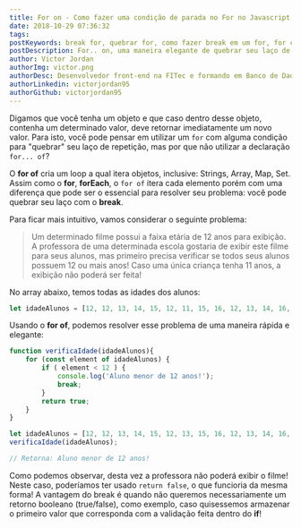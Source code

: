 ```yaml
---
title: For on - Como fazer uma condição de parada no For no Javascript
date: 2018-10-29 07:36:32
tags:
postKeywords: break for, quebrar for, como fazer break em um for, for com condição de parada, break laço, condição for parada, condição de parada for
postDescription: For.. on, uma maneira elegante de quebrar seu laço de repetição no javascript!
author: Victor Jordan
authorImg: victor.png
authorDesc: Desenvolvedor front-end na FITec e formando em Banco de Dados pela Fatec, apaixonado por usabilidade, performance e UX!
authorLinkedin: victorjordan95
authorGithub: victorjordan95
---
```


Digamos que você tenha um objeto e que caso dentro desse objeto, contenha um determinado valor, deve retornar imediatamente um novo valor. Para isto, você pode pensar em utilizar um `for` com alguma condição para "quebrar" seu laço de repetição, mas por que não utilizar a declaração `for... of`?

O **for of** cria um loop a qual itera objetos, inclusive: Strings, Array, Map, Set. Assim como o **for**, **forEach**, o `for of` itera cada elemento porém com uma diferença que pode ser o essencial para resolver seu problema: você pode quebrar seu laço com o **break**.

<!-- more --> 

Para ficar mais intuitivo, vamos considerar o seguinte problema: 

> Um determinado filme possui a faixa etária de 12 anos para exibição. A professora de uma determinada escola gostaria de exibir este filme para seus alunos, mas primeiro precisa verificar se todos seus alunos possuem 12 ou mais anos! Caso uma única criança tenha 11 anos, a exibição não poderá ser feita!

No array abaixo, temos todas as idades dos alunos:

```javascript
let idadeAlunos = [12, 12, 13, 14, 15, 12, 11, 15, 16, 12, 13, 14, 16, 15, 11];
```

Usando o **for of**, podemos resolver esse problema de uma maneira rápida e elegante:

```javascript
function verificaIdade(idadeAlunos){
    for (const element of idadeAlunos) {
        if ( element < 12 ) {
            console.log('Aluno menor de 12 anos!');
            break;
        }
        return true;
    }
}

let idadeAlunos = [12, 12, 13, 14, 15, 12, 13, 15, 16, 12, 13, 14, 16, 15, 11];
verificaIdade(idadeAlunos);

// Retorna: Aluno menor de 12 anos!
```

Como podemos observar, desta vez a professora não poderá exibir o filme! 
Neste caso, poderíamos ter usado `return false`, o que funcioria da mesma forma! A vantagem do break é quando não queremos necessariamente um retorno booleano (true/false), como exemplo, caso quisessemos armazenar o primeiro valor que corresponda com a validação feita dentro do **if**!
